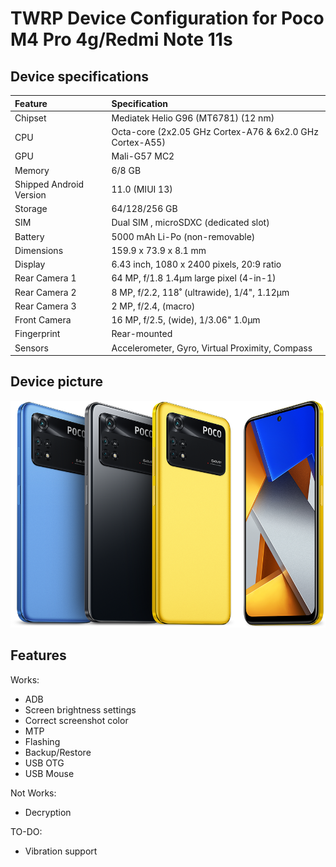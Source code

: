 # TWRP Device Configuration for Poco M4 Pro 4g/Redmi Note 11s

## Device specifications

| Feature                 | Specification                                                   |
| :---------------------- | :---------------------------------------------------------------|
| Chipset                 | Mediatek Helio G96 (MT6781) (12 nm)                          |
| CPU                     | Octa-core (2x2.05 GHz Cortex-A76 & 6x2.0 GHz Cortex-A55) |
| GPU                     | Mali-G57 MC2                                                      |
| Memory                  | 6/8 GB                                                        |
| Shipped Android Version | 11.0 (MIUI 13)                                                   |
| Storage                 | 64/128/256 GB                                                |
| SIM                     | Dual SIM , microSDXC (dedicated slot)                              |
| Battery                 | 5000 mAh Li-Po (non-removable)                                  |
| Dimensions              | 159.9 x 73.9 x 8.1 mm                                           |
| Display                 | 6.43 inch, 1080 x 2400 pixels, 20:9 ratio                            |
| Rear Camera 1           | 64 MP, f/1.8 1.4µm  large pixel (4-in-1)                  |
| Rear Camera 2           | 8 MP, f/2.2, 118˚ (ultrawide), 1/4", 1.12µm                   |
| Rear Camera 3           | 2 MP, f/2.4, (macro)                                                                        |
| Front Camera            | 16 MP, f/2.5, (wide), 1/3.06" 1.0µm                            |
| Fingerprint             | Rear-mounted                                                    |
| Sensors                 | Accelerometer, Gyro, Virtual Proximity, Compass                         |

## Device picture

![fleur/miel](https://github.com/ShazuxD/extras/raw/main/IMG/b09176f07d84e119623b4d218bfea455.png)


## Features

Works:

- ADB
- Screen brightness settings
- Correct screenshot color
- MTP
- Flashing
- Backup/Restore
- USB OTG
- USB Mouse

Not Works:

- Decryption

TO-DO:

- Vibration support
